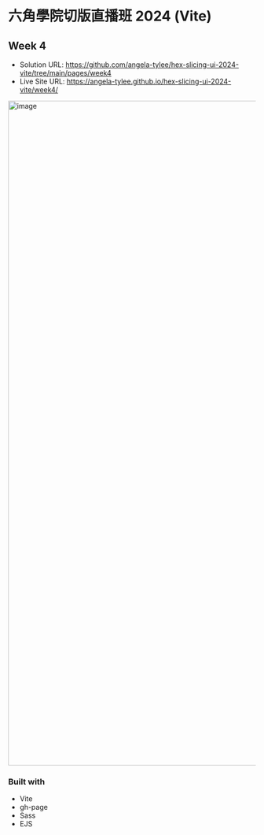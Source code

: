 # 六角學院切版直播班 2024 (Vite)

## Week 4

- Solution URL: https://github.com/angela-tylee/hex-slicing-ui-2024-vite/tree/main/pages/week4
- Live Site URL: https://angela-tylee.github.io/hex-slicing-ui-2024-vite/week4/

<img width="1350" alt="image" src="https://github.com/user-attachments/assets/2a92c8c9-ee1f-4793-ada1-13eae257adfa">

### Built with

- Vite
- gh-page
- Sass
- EJS
